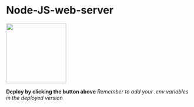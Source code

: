 # Node-JS-web-server
[<img src="https://cdn.gomix.com/2bdfb3f8-05ef-4035-a06e-2043962a3a13%2Fremix-button.svg" width="163px" />](https://glitch.com/edit/#!/import/github/zazaparkadze/warm-candle-phosphorus)

**Deploy by clicking the button above**
_Remember to add your .env variables in the deployed version_
